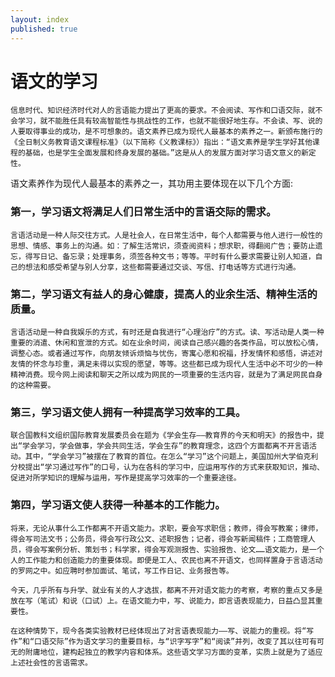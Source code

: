 ```yaml
---
layout: index
published: true
---
```


# 语文的学习

    信息时代、知识经济时代对人的言语能力提出了更高的要求。不会阅读、写作和口语交际，就不会学习，就不能胜任具有较高智能性与挑战性的工作，也就不能很好地生存。不会读、写、说的人要取得事业的成功，是不可想象的。语文素养已成为现代人最基本的素养之一。新颁布施行的《全日制义务教育语文课程标准》（以下简称《义教课标》）指出：“语文素养是学生学好其他课程的基础，也是学生全面发展和终身发展的基础。”这是从人的发展方面对学习语文意义的新定性。

语文素养作为现代人最基本的素养之一，其功用主要体现在以下几个方面:

### 第一，学习语文将满足人们日常生活中的言语交际的需求。

    言语活动是一种人际交往方式。人是社会人，在日常生活中，每个人都需要与他人进行一般性的思想、情感、事务上的沟通。如：了解生活常识，须查阅资料；想求职，得翻阅广告；要防止遗忘，得写日记、备忘录；处理事务，须签各种文书；等等。平时有什么要求需要让别人知道，自己的想法和感受希望与别人分享，这些都需要通过交谈、写信、打电话等方式进行沟通。

### 第二，学习语文有益人的身心健康，提高人的业余生活、精神生活的质量。

    言语活动是一种自我娱乐的方式，有时还是自我进行“心理治疗”的方式。读、写活动是人类一种重要的消遣、休闲和宣泄的方式。如在业余时间，阅读自己感兴趣的各类作品，可以放松心情，调整心态。或者通过写作，向朋友倾诉烦恼与忧伤，寄寓心愿和祝福，抒发情怀和感悟，讲述对友情的怀念与珍重，满足未得以实现的愿望，等等。这些都已成为现代人生活中必不可少的一种精神消费。现今网上阅读和聊天之所以成为网民的一项重要的生活内容，就是为了满足网民自身的这种需要。

### 第三，学习语文使人拥有一种提高学习效率的工具。

    联合国教科文组织国际教育发展委员会在题为《学会生存——教育界的今天和明天》的报告中，提出“学会学习，学会做事，学会共同生活，学会生存”的教育理念，这四个方面都离不开言语活动。其中，“学会学习”被摆在了教育的首位。在怎么“学习”这个问题上，美国加州大学伯克利分校提出“学习通过写作”的口号，认为在各科的学习中，应运用写作的方式来获取知识，推动、促进对所学知识的理解与运用，写作是提高学习效率的一个重要途径。 

### 第四，学习语文使人获得一种基本的工作能力。

    将来，无论从事什么工作都离不开语文能力。求职，要会写求职信；教师，得会写教案；律师，得会写司法文书；公务员，得会写行政公文、述职报告；记者，得会写新闻稿件；工商管理人员，得会写案例分析、策划书；科学家，得会写观测报告、实验报告、论文……语文能力，是一个人的工作能力和创造能力的重要体现。即便是工人、农民也离不开语文，也同样置身于言语活动的罗网之中。如应聘时参加面试、笔试，写工作日记、业务报告等。

    今天，几乎所有与升学、就业有关的人才选拔，都离不开对语文能力的考察，考察的重点又多是放在写（笔试）和说（口试）上。在语文能力中，写、说能力，即言语表现能力，日益凸显其重要性。

    在这种情势下，现今各类实验教材已经体现出了对言语表现能力——写、说能力的重视。将“写作”和“口语交际”作为语文学习的重要目标，与“识字写字”和“阅读”并列，改变了其以往可有可无的附庸地位，建构起独立的教学内容和体系。这些语文学习方面的变革，实质上就是为了适应上述社会性的言语需求。

